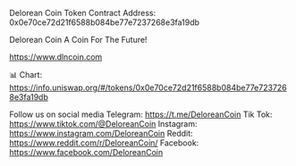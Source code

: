 Delorean Coin Token Contract Address: 
0x0e70ce72d21f6588b084be77e7237268e3fa19db

Delorean Coin
A Coin For The Future!

https://www.dlncoin.com

📊 Chart: https://info.uniswap.org/#/tokens/0x0e70ce72d21f6588b084be77e7237268e3fa19db

Follow us on social media
Telegram: https://t.me/DeloreanCoin
Tik Tok: https://www.tiktok.com/@DeloreanCoin
Instagram: https://www.instagram.com/DeloreanCoin
Reddit: https://www.reddit.com/r/DeloreanCoin/
Facebook: https://www.facebook.com/DeloreanCoin

